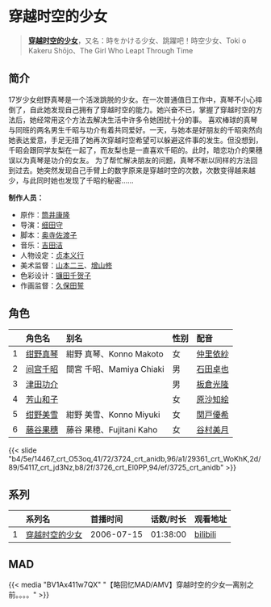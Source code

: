 # 穿越时空的少女


> <u>**[穿越时空的少女](http://bgm.tv/subject/242)**</u>，又名：時をかける少女、跳躍吧！時空少女、Toki o Kakeru Shōjo、The Girl Who Leapt Through Time

## 简介


17岁少女绀野真琴是一个活泼跳脱的少女。在一次普通值日工作中，真琴不小心摔倒了，自此她发现自己拥有了穿越时空的能力。她兴奋不已，掌握了穿越时空的方法后，她经常用这个方法去解决生活中许多令她困扰十分的事。
喜欢棒球的真琴与同班的两名男生千昭与功介有着共同爱好。一天，与她本是好朋友的千昭突然向她表达爱意，手足无措了她再次穿越时空希望可以躲避这件事的发生。但没想到，千昭会跟同学友梨在一起了，而友梨也是一直喜欢千昭的。此时，暗恋功介的果穗误以为真琴是功介的女友。
为了帮忙解决朋友的问题，真琴不断以同样的方法回到过去。她突然发现自己手臂上的数字原来是穿越时空的次数，次数变得越来越少，与此同时她也发现了千昭的秘密……

**制作人员：**
- 原作：[筒井康隆](http://bgm.tv/person/3072)
- 导演：[细田守](http://bgm.tv/person/2298)
- 脚本：[奥寺佐渡子](http://bgm.tv/person/3073)
- 音乐：[吉田洁](http://bgm.tv/person/3074)
- 人物设定：[贞本义行](http://bgm.tv/person/96)
- 美术监督：[山本二三](http://bgm.tv/person/3471)、[增山修](http://bgm.tv/person/21629)
- 色彩设计：[镰田千贺子](http://bgm.tv/person/754)
- 作画监督：[久保田誓](http://bgm.tv/person/2650)

## 角色

|     |   角色名   |   别名  | 性别 |  配音  |
|:--- |:------  |:----      |:---  |:--   |
| 1 | [绀野真琴](http://bgm.tv/character/14467) | 紺野 真琴、Konno Makoto | 女 | [仲里依紗](http://bgm.tv/person/5110) |
| 2 | [间宫千昭](http://bgm.tv/character/3724) | 間宮 千昭、Mamiya Chiaki | 男 | [石田卓也](http://bgm.tv/person/4759) |
| 3 | [津田功介](http://bgm.tv/character/29361) |  | 男 | [板倉光隆](http://bgm.tv/person/22647) |
| 4 | [芳山和子](http://bgm.tv/character/54117) |  | 女 | [原沙知絵](http://bgm.tv/person/22723) |
| 5 | [绀野美雪](http://bgm.tv/character/3726) | 紺野 美雪、Konno Miyuki | 女 | [関戸優希](http://bgm.tv/person/4760) |
| 6 | [藤谷果穗](http://bgm.tv/character/3725) | 藤谷 果穂、Fujitani Kaho | 女 | [谷村美月](http://bgm.tv/person/4761) |

{{< slide "b4/5e/14467_crt_O53oq,41/72/3724_crt_anidb,96/a1/29361_crt_WoKhK,2d/89/54117_crt_jd3Nz,b8/2f/3726_crt_El0PP,94/ef/3725_crt_anidb" >}}

## 系列

|     |   系列名   |   首播时间  | 话数/时长  | 观看地址 |
|:---  |:------    |:----      |:---       |:---  |
| 1 |[穿越时空的少女](https://bgm.tv/subject/242)| 2006-07-15 | 01:38:00 | [bilibili](https://www.bilibili.com/bangumi/play/ep65786)  |


## MAD

{{< media  "BV1Ax411w7QX"
"【略回忆MAD/AMV】穿越时空的少女—离别之前。。。。"  >}}
